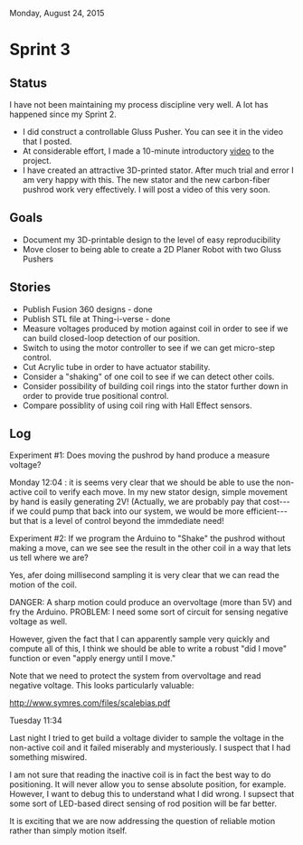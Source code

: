 Monday, August 24, 2015

# Sprint 3

## Status

I have not been maintaining my process discipline very well.  A lot has happened since my Sprint 2.

* I did construct a controllable Gluss Pusher.  You can see it in the video that I posted.
* At considerable effort, I made a 10-minute introductory [video](https://youtu.be/cpzPVwBoE_4) to the project.
* I have created an attractive 3D-printed stator. After much trial and error I am very happy with this. The new stator
and the new carbon-fiber pushrod work very effectively.  I will post a video of this very soon.

## Goals

* Document my 3D-printable design to the level of easy reproducibility
* Move closer to being able to create a 2D Planer Robot with two Gluss Pushers

## Stories

* Publish Fusion 360 designs - done
* Publish STL file at Thing-i-verse - done
* Measure voltages produced by motion against coil in order to see if we can build closed-loop detection of our position.
* Switch to using the motor controller to see if we can get micro-step control.
* Cut Acrylic tube in order to have actuator stability.
* Consider a "shaking" of one coil to see if we can detect other coils.
* Consider possibility of building coil rings into the stator further down in order to provide true positional control.
* Compare possiblity of using coil ring with Hall Effect sensors.

## Log

Experiment #1: Does moving the pushrod by hand produce a measure voltage?

Monday 12:04 : it is seems very clear that we should be able to use the non-active coil to verify each move. In my new stator design, simple movement by hand is easily generating 2V! (Actually, we are probably pay that cost---if we could pump that back into our system, we would be more efficient---but that is a level of control beyond the immdediate need! 

Experiment #2: If we program the Arduino to "Shake" the pushrod without making a move, can we see see the result in the other coil in a way that lets us tell where we are?

Yes, afer doing millisecond sampling it is very clear that we can read the motion of the coil.

DANGER: A sharp motion could produce an overvoltage (more than 5V) and fry the Arduino.
PROBLEM: I need some sort of circuit for sensing negative voltage as well.

However, given the fact that I can apparently sample very quickly and compute all of this, I think we should be able to write a robust "did I move" function or even "apply energy until I move."

Note that we need to protect the system from overvoltage and read negative voltage.  This looks particularly valuable:

http://www.symres.com/files/scalebias.pdf

Tuesday 11:34

Last night I tried to get build a voltage divider to sample the voltage in the non-active coil and it failed miserably and mysteriously.  I suspect that I had something miswired.

I am not sure that reading the inactive coil is in fact the best way to do positioning.  It will never allow you to sense absolute position, for example.  However, I want to debug this to understand what I did wrong.  I supsect that some sort of LED-based direct sensing of rod position will be far better.

It is exciting that we are now addressing the question of reliable motion rather than simply motion itself.



